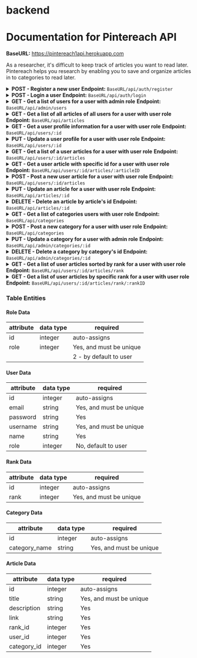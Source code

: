 # backend

# Documentation for Pintereach API

<b>BaseURL:</b> https://pintereach1api.herokuapp.com

As a researcher, it's difficult to keep track of articles you want to read later. Pintereach helps you research by enabling you to save and organize articles in to categories to read later.

<details>
<summary><b>POST - Register a new user</b>
<b>Endpoint:</b> <code>BaseURL/api/auth/register</code>
<br>
</summary>
<br>
<br>

Requires an object with a username, password, name, email - all string data types, and role is 1 for admin, and 2 for user:

```
{
	"username": "aaron",
    "password": "qwerty",
    "name": "Aaron",
    "email": "aaron@gmail.com",
    "role": 1
}
```

When successful will return status code of 201 (CREATED), the new user object and a token (example):

```
{
    "data": {
        "id": 5,
        "username": "aaron",
        "name": "Aaron",
        "email": "aaron@gmail.com",
        "role": 1
    },
    "jwt_token": "eyJhbGciOiJIUzI1NiIsInR5cCI6IkpXVCJ9.eyJzdWJqZWN0Ijo1LCJ1c2VybmFtZSI6InVzZXI1Iiwicm9sZSI6MSwiaWF0IjoxNTk3ODc4OTQ2LCJleHAiOjE1OTc4ODYxNDZ9.OAJUXgX_fbQ8djZpFNBxw8ztyPi-FgvPrgv6DlgIILU"
}
```

</details>

<details>
<summary><b>POST - Login a user</b>
<b>Endpoint:</b> <code>BaseURL/api/auth/login</code>
<br>
</summary>
<br>
<br>
Requires an object with a username and password, both string data types:

```
{
	"username": "aaron",
	"password": "qwerty"
}
```

When successful will return status code of 200 (OK), the new item object and a token (example):

```
{
    "message": "Welcome to our API, aaron!",
    "jwt_token": "eyJhbGciOiJIUzI1NiIsInR5cCI6IkpXVCJ9.eyJzdWJqZWN0Ijo1LCJ1c2VybmFtZSI6InVzZXI1Iiwicm9sZSI6MSwiaWF0IjoxNTk3ODc4OTk1LCJleHAiOjE1OTc4ODYxOTV9.9qlaKD7OyaS7iDgeNODW7fQpIK3pNxoFhWRcCHHxkmo"
}
```

</details>

<details>
<summary><b>GET - Get a list of users for a user with admin role</b>
<b>Endpoint:</b> <code>BaseURL/api/admin/users</code>
<br>
</summary>
<br>
<br>
Admin access restricted endpoint. Token required.
<br>
<br>

When successful will return status code of 200 (OK), and the a list of users:

```
[
    {
        "id": 1,
        "username": "user1",
        "name": "John Doe",
        "email": "john@gmail.com"
    },
    {
        "id": 2,
        "username": "user2",
        "name": "Jane Cimegra",
        "email": "jane@gmail.com"
    },
    {
        "id": 3,
        "username": "user3",
        "name": "Robbin Wilson",
        "email": "robbin@gmail.com"
    },
    {
        "id": 4,
        "username": "user4",
        "name": "Jack Dirreban",
        "email": "jack@gmail.com"
    },
    {
        "id": 5,
        "username": "aaron",
        "name": "Aaron",
        "email": "aaron@gmail.com"
    }
]
```

</details>

<details>
<summary><b>GET - Get a list of all articles of all users for a user with user role</b>
<b>Endpoint:</b> <code>BaseURL/api/articles</code>
<br>
</summary>
<br>
<br>
User access endpoint. Token required.
<br>
<br>

When successful will return status code of 200 (OK), and the a list of articles:

```
[
    {
        "id": 1,
        "title": "Microbial OmcZ nanowires",
        "description": "Electric field stimulates production of highly conductive microbial OmcZ nanowires",
        "link": "https://www.nature.com/articles/s41589-020-0623-9"
    },
    {
        "id": 2,
        "title": "Anticancer immune response",
        "description": "Targeted glycan degradation potentiates the anticancer immune response in vivo",
        "link": "https://www.nature.com/articles/s41589-020-0622-x"
    },
    {
        "id": 3,
        "title": "New Habit",
        "description": "How Long Does it Actually Take to Form a New Habit? (Backed by Science)",
        "link": "https://jamesclear.com/new-habit"
    },
    {
        "id": 4,
        "title": "SARS-CoV-2 spike proteins",
        "description": "Structures and distributions of SARS-CoV-2 spike proteins on intact virions",
        "link": "https://www.nature.com/articles/s41586-020-2665-2"
    },
    {
        "id": 5,
        "title": "The Power of Synaptic Pruning",
        "description": "How to Build New Habits by Taking Advantage of Old Ones",
        "link": "https://www.nature.com/articles/s41586-020-2665-2"
    }
]
```

</details>

<details>
<summary><b>GET - Get a user profile information for a user with user role</b>
<b>Endpoint:</b> <code>BaseURL/api/users/:id</code>
<br>
</summary>
<br>
<br>
User access restricted endpoint. Token required.
<br>
<br>

When successful will return status code of 200 (OK), and the a user profile information:

```
[
    {
        "id": 2,
        "username": "user2",
        "name": "Jane Cimegra",
        "email": "jane@gmail.com",
        "role": 2
    }
]
```

</details>

<details>
<summary><b>PUT - Update a user profile for a user with user role</b>
<b>Endpoint:</b> <code>BaseURL/api/users/:id</code>
<br>
</summary>
<br>
<br>
User access restricted endpoint. Token required.
<br>
<br>
Requires an object with fildes that will be updated:

```
{
    "username": "user5",
    "name": "Masha",
    "email": "masha@gmail.com",
    "role": 2

}
```

When successful will return status code of 200 (OK), and an updated user object :

```
{
    "id": 6,
    "username": "user51",
    "name": "Masha1",
    "email": "mash1a@gmail.com",
    "role": 2
}
```

</details>

<details>
<summary><b>GET - Get a list of a user articles for a user with user role</b>
<b>Endpoint:</b> <code>BaseURL/api/users/:id/articles</code>
<br>
</summary>
<br>
<br>
User access restricted endpoint. Token required.
<br>
<br>

When successful will return status code of 200 (OK), and the a list of articles of a user with id:

```
[
    {
        "article_id": 2,
        "user_id": 2,
        "title": "Anticancer immune response",
        "description": "Targeted glycan degradation potentiates the anticancer immune response in vivo",
        "link": "https://www.nature.com/articles/s41589-020-0622-x",
        "category_name": "Hypotheses",
        "category_id": 2,
        "rank_id": 4
    },
    {
        "article_id": 4,
        "user_id": 2,
        "title": "SARS-CoV-2 spike proteins",
        "description": "Structures and distributions of SARS-CoV-2 spike proteins on intact virions",
        "link": "https://www.nature.com/articles/s41586-020-2665-2",
        "category_name": "Research",
        "category_id": 1,
        "rank_id": 1
    }
]
```

</details>

<details>
<summary><b>GET - Get a user article with specific id for a user with user role</b>
<b>Endpoint:</b> <code>BaseURL/api/users/:id/articles/:articleID</code>
<br>
</summary>
<br>
<br>
User access restricted endpoint. Token required.
<br>
<br>

When successful will return status code of 200 (OK), and the a user article with articleID:

```
[
    {
        "article_id": 2,
        "user_id": 2,
        "title": "Anticancer immune response",
        "description": "Targeted glycan degradation potentiates the anticancer immune response in vivo",
        "link": "https://www.nature.com/articles/s41589-020-0622-x",
        "category_name": "Hypotheses",
        "category_id": 2,
        "rank_id": 4
    }
]
```

</details>

<details>
<summary><b>POST - Post a new user article for a user with user role</b>
<b>Endpoint:</b> <code>BaseURL/api/users/:id/articles</code>
<br>
</summary>
<br>
<br>
User access restricted endpoint. Token required.
<br>
<br>
Requires an object with a title, description, link, category_id, and rank_id:

```
{
    "title": "The New Power Article",
      "description": "How to Build Article created by user2",
      "link": "https://www.nature.com/articles/s41586-020-2665-2",
      "category_id": 3,

      "rank_id": 4

}
```

When successful will return status code of 201 (CREATED), and new article object :

```
{
    "id": 7,
    "title": "The New Power Article",
    "description": "How to Build Article created by user2",
    "link": "https://www.nature.com/articles/s41586-020-2665-2",
    "rank_id": 4,
    "user_id": 2,
    "category_id": 3
}
```

</details>

<details>
<summary><b>PUT - Update an article for a user with user role</b>
<b>Endpoint:</b> <code>BaseURL/api/articles/:id</code>
<br>
</summary>
<br>
<br>
User access restricted endpoint. Token required.
<br>
<br>
Requires an object with fildes that will be updated:

```
{
    "title": "The New Power Article",
      "description": "How to Build Article",
      "link": "https://www.nature.com/articles/s41586-020-2665-2",
      "category_id": 2,

      "rank_id": 1

}
```

When successful will return status code of 200 (OK), and an updated article object :

```
{
    "id": 7,
    "title": "The New Power Article updated by user2",
    "description": "How to Build Article updated by user2",
    "link": "https://www.nature.com/articles/s41586-020-2665-2",
    "rank_id": 1,
    "user_id": 2,
    "category_id": 2
}
```

</details>

<details>
<summary><b>DELETE - Delete an article by article's id</b>
<b>Endpoint:</b> <code>BaseURL/api/articles/:id</code>
<br>
</summary>
<br>
<br>
User access restricted endpoint. Token required.
<br>
<br>
No body required in the request. 
<br>
<br>
When successful will return an HTTP status code of 200 (OK) and an id of the deleted article. Here is an example:

```
{
    7
}
```

</details>

<details>
<summary><b>GET - Get a list of categories  users with user role</b>
<b>Endpoint:</b> <code>BaseURL/api/categories</code>
<br>
</summary>
<br>
<br>
User access endpoint. Token required.
<br>
<br>

When successful will return status code of 200 (OK), and the a list of categories:

```
[
    {
        "id": 1,
        "category_name": "Research"
    },
    {
        "id": 2,
        "category_name": "Hypotheses"
    },
    {
        "id": 3,
        "category_name": "Commentaries"
    },
    {
        "id": 4,
        "category_name": "Psychology"
    }
]
```

</details>

<details>
<summary><b>POST - Post a new category for a user with user role</b>
<b>Endpoint:</b> <code>BaseURL/api/categories</code>
<br>
</summary>
<br>
<br>
User access restricted endpoint. Token required.
<br>
<br>
Requires an object with a category_name:

```
{

        "category_name": "Archaeology"
    }
```

When successful will return status code of 201 (CREATED), and new category object :

```
{
    "id": 7,
    "category_name": "Archaeology"
}
```

</details>

<details>
<summary><b>PUT - Update a category for a user with admin role</b>
<b>Endpoint:</b> <code>BaseURL/api/admin/categories/:id</code>
<br>
</summary>
<br>
<br>
Admin access restricted endpoint. Token required.
<br>
<br>
Requires an object with fildes that will be updated:

```
{

        "category_name": "Archaeology IIV"
    }
```

When successful will return status code of 200 (OK), and an updated category object :

```
{
    "id": 7,
    "category_name": "Archaeology IIV"
}
```

</details>

<details>
<summary><b>DELETE - Delete a category by category's id</b>
<b>Endpoint:</b> <code>BaseURL/api/admin/categories/:id</code>
<br>
</summary>
<br>
<br>
Admin access restricted endpoint. Token required.
<br>
<br>
No body required in the request. Category will be deleted if it is not exist in any articles.
<br>
<br>
When successful will return an HTTP status code of 200 (OK) and an id of the deleted category. Here is an example:

```
{
    7
}
```

</details>

<details>
<summary><b>GET - Get a list of user articles sorted by rank for a user with user role</b>
<b>Endpoint:</b> <code>BaseURL/api/users/:id/articles/rank</code>
<br>
</summary>
<br>
<br>
User access restricted endpoint. Token required.
<br>
<br>

When successful will return status code of 200 (OK), and the a list of articles, sorted by rank:

```
[
    {
        "rank": 1,
        "user_id": 2,
        "article_id": 4,
        "title": "SARS-CoV-2 spike proteins",
        "description": "Structures and distributions of SARS-CoV-2 spike proteins on intact virions",
        "link": "https://www.nature.com/articles/s41586-020-2665-2",
        "category_name": "Research",
        "category_id": 1
    },
    {
        "rank": 4,
        "user_id": 2,
        "article_id": 2,
        "title": "Anticancer immune response",
        "description": "Targeted glycan degradation potentiates the anticancer immune response in vivo",
        "link": "https://www.nature.com/articles/s41589-020-0622-x",
        "category_name": "Hypotheses",
        "category_id": 2
    }
]
```

</details>

<details>
<summary><b>GET - Get a list of user articles  by specific rank for a user with user role</b>
<b>Endpoint:</b> <code>BaseURL/api/users/:id/articles/rank/:rankID</code>
<br>
</summary>
<br>
<br>
User access restricted endpoint. Token required.
<br>
<br>

When successful will return status code of 200 (OK), and the a list of articles with specific rank:

```
[
    {
        "rank": 4,
        "user_id": 2,
        "article_id": 2,
        "title": "Anticancer immune response",
        "description": "Targeted glycan degradation potentiates the anticancer immune response in vivo",
        "link": "https://www.nature.com/articles/s41589-020-0622-x",
        "category_name": "Hypotheses",
        "category_id": 2
    }
]
```

</details>

### Table Entities

#### Role Data

| attribute | data type | required                |
| --------- | --------- | ----------------------- |
| id        | integer   | auto-assigns            |
| role      | integer   | Yes, and must be unique |
|           |           | 2 - by default to user  |

#### User Data

| attribute | data type | required                |
| --------- | --------- | ----------------------- |
| id        | integer   | auto-assigns            |
| email     | string    | Yes, and must be unique |
| password  | string    | Yes                     |
| username  | string    | Yes, and must be unique |
| name      | string    | Yes                     |
| role      | integer   | No, default to user     |

#### Rank Data

| attribute | data type | required                |
| --------- | --------- | ----------------------- |
| id        | integer   | auto-assigns            |
| rank      | integer   | Yes, and must be unique |

#### Category Data

| attribute     | data type | required                |
| ------------- | --------- | ----------------------- |
| id            | integer   | auto-assigns            |
| category_name | string    | Yes, and must be unique |

#### Article Data

| attribute   | data type | required                |
| ----------- | --------- | ----------------------- |
| id          | integer   | auto-assigns            |
| title       | string    | Yes, and must be unique |
| description | string    | Yes                     |
| link        | string    | Yes                     |
| rank_id     | integer   | Yes                     |
| user_id     | integer   | Yes                     |
| category_id | integer   | Yes                     |
